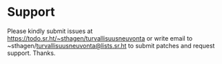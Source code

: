 # Support

Please kindly submit issues at https://todo.sr.ht/~sthagen/turvallisuusneuvonta or write email to ~sthagen/turvallisuusneuvonta@lists.sr.ht to submit patches and request support. Thanks.
